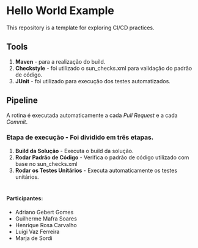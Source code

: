 

# Hello World Example

This repository is a template for exploring CI/CD practices.

## Tools
1. **Maven** - para a realização do build.
2. **Checkstyle** - foi utilizado o sun_checks.xml para validação do padrão de código.
3. **JUnit** - foi utilizado para execução dos testes automatizados.

## Pipeline
A rotina é executada automaticamente a cada *Pull Request* e a cada *Commit*.
### Etapa de execução - Foi dividido em três etapas.
1. **Build da Solução** - Executa o build da solução.
2. **Rodar Padrão de Código** - Verifica o padrão de código utilizado com base no sun_checks.xml
3. **Rodar os Testes Unitários** - Executa automaticamente os testes unitários.

#
#### Participantes:
- Adriano Gebert Gomes
- Guilherme Mafra Soares
- Henrique Rosa Carvalho
- Luigi Vaz Ferreira
- Marja de Sordi
